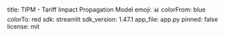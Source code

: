 title: TIPM - Tariff Impact Propagation Model
emoji: 📊
colorFrom: blue
colorTo: red
sdk: streamlit
sdk_version: 1.47.1
app_file: app.py
pinned: false
license: mit
